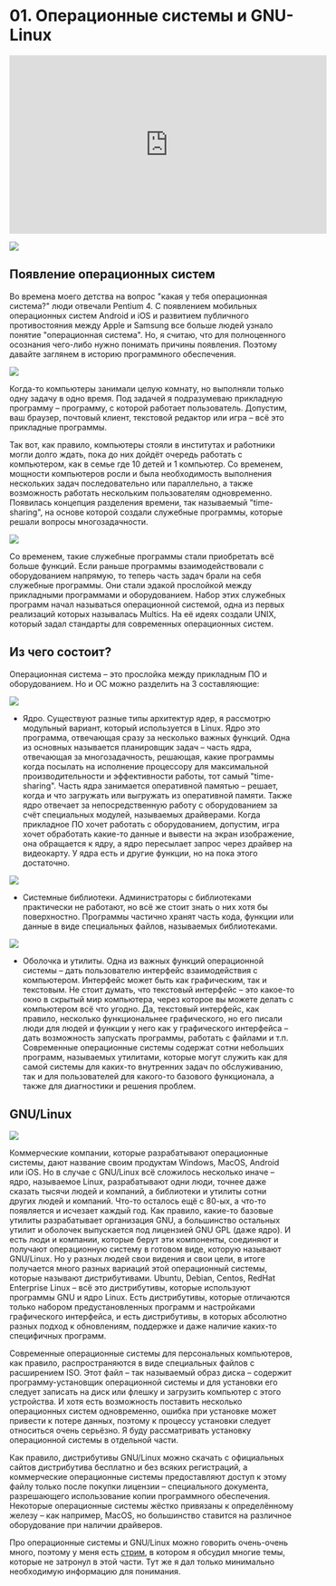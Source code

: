 # 01. Операционные системы и GNU-Linux

<iframe width="560" height="315" src="https://www.youtube.com/embed/BpEZgAw1lLU" title="YouTube video player" frameborder="0" allow="accelerometer; autoplay; clipboard-write; encrypted-media; gyroscope; picture-in-picture" allowfullscreen></iframe>

![](images/logo.png)

## Появление операционных систем

Во времена моего детства на вопрос "какая у тебя операционная система?" люди отвечали Pentium 4. C появлением мобильных операционных систем Android и iOS и развитием публичного противостояния между Apple и Samsung все больше людей узнало понятие "операционная система".  Но, я считаю, что для полноценного осознания чего-либо нужно понимать причины появления. Поэтому давайте заглянем в историю программного обеспечения.

![](images/eniac.png)

Когда-то компьютеры занимали целую комнату, но выполняли только одну задачу в одно время. Под задачей я подразумеваю прикладную программу – программу, с которой работает пользователь. Допустим, ваш браузер, почтовый клиент, текстовой редактор или игра – всё это прикладные программы.

Так вот, как правило, компьютеры стояли в институтах и работники могли долго ждать, пока до них дойдёт очередь работать с компьютером, как в семье где 10 детей и 1 компьютер. Со временем, мощности компьютеров росли и была необходимость выполнения нескольких задач последовательно или параллельно, а также возможность работать нескольким пользователям одновременно. Появилась концепция разделения времени, так называемый "time-sharing", на основе которой создали служебные программы, которые решали вопросы многозадачности.

![](images/os.png)

Со временем, такие служебные программы стали приобретать всё больше функций.  Если раньше программы взаимодействовали с оборудованием напрямую, то теперь часть задач брали на себя служебные программы. Они стали эдакой прослойкой между прикладными программами и оборудованием. Набор этих служебных программ начал называться операционной системой, одна из первых реализаций которых называлась Multics. На её идеях создали UNIX, который задал стандарты для современных операционных систем.

## Из чего состоит?

Операционная система – это прослойка между прикладным ПО и оборудованием. Но и ОС можно разделить на 3 составляющие:

![](images/kernel.png)

- Ядро. Существуют разные типы архитектур ядер, я рассмотрю модульный вариант, который используется в Linux.  Ядро это программа, отвечающая сразу за несколько важных функций. Одна из основных называется планировщик задач – часть ядра, отвечающая за многозадачность, решающая, какие программы когда посылать на исполнение процессору для максимальной производительности и эффективности работы, тот самый "time-sharing". Часть ядра занимается оперативной памятью – решает, когда и что загружать или выгружать из оперативной памяти. Также ядро отвечает за непосредственную работу с оборудованием за счёт специальных модулей, называемых драйверами. Когда прикладное ПО хочет работать с оборудованием, допустим, игра хочет обработать какие-то данные и вывести на экран изображение, она обращается к ядру, а ядро пересылает запрос через драйвер на видеокарту. У ядра есть и другие функции, но на пока этого достаточно.

![](images/libs.png)

- Системные библиотеки. Администраторы с библиотеками практически не работают, но всё же стоит знать о них хотя бы поверхностно. Программы частично хранят часть кода, функции или данные в виде специальных файлов, называемых библиотеками.

![](images/shell.png)

- Оболочка и утилиты. Одна из важных функций операционной системы – дать пользователю интерфейс взаимодействия с компьютером. Интерфейс может быть как графическим, так и текстовым. Не стоит думать, что текстовый интерфейс – это какое-то окно в скрытый мир компьютера, через которое вы можете делать с компьютером всё что угодно. Да, текстовый интерфейс, как правило, несколько функциональнее графического, но его писали люди для людей и функции у него как у графического интерфейса – дать возможность запускать программы, работать с файлами и т.п. Современные операционные системы содержат сотни небольших программ, называемых утилитами, которые могут служить как для самой системы для каких-то внутренних задач по обслуживанию, так и для пользователей для какого-то базового функционала, а также для диагностики и решения проблем.

## GNU/Linux

![](images/gnu-linux.png)

Коммерческие компании, которые разрабатывают операционные системы, дают название своим продуктам Windows, MacOS, Android или iOS. Но в случае с GNU/Linux всё сложилось несколько иначе – ядро, называемое Linux, разрабатывают одни люди, точнее даже сказать тысячи людей и компаний, а библиотеки и утилиты сотни других людей и компаний. Что-то осталось ещё с 80-ых, а что-то появляется и исчезает каждый год. Как правило, какие-то базовые утилиты разрабатывает организация GNU, а большинство остальных утилит и оболочек выпускается под лицензией GNU GPL (даже ядро). И есть люди и компании, которые берут эти компоненты, соединяют и получают операционную систему в готовом виде, которую называют GNU/Linux. Но у разных людей свои видения и свои цели, в итоге получается много разных вариаций этой операционный системы, которые называют дистрибутивами. Ubuntu, Debian, Centos, RedHat Enterprise Linux – всё это дистрибутивы, которые используют программы GNU и ядро Linux. Есть дистрибутивы, которые отличаются только набором предустановленных программ и настройками графического интерфейса, и есть дистрибутивы, в которых абсолютно разных подход к обновлениям, поддержке и даже наличие каких-то специфичных программ.

Современные операционные системы для персональных компьютеров, как правило, распространяются в виде специальных файлов с расширением ISO. Этот файл – так называемый образ диска – содержит программу-установщик операционной системы и для установки его следует записать на диск или флешку и загрузить компьютер с этого устройства. И хотя есть возможность поставить несколько операционных систем одновременно, ошибка при установке может привести к потере данных, поэтому к процессу установки следует относиться очень серьёзно. Я буду рассматривать установку операционной системы в отдельной части.

Как правило, дистрибутивы GNU/Linux можно скачать с официальных сайтов дистрибутива бесплатно и без всяких регистраций, а коммерческие операционные системы предоставляют доступ к этому файлу только после покупки лицензии – специального документа, разрешающего использование копии программного обеспечения. Некоторые операционные системы жёстко привязаны к определённому железу – как например, MacOS, но большинство ставится на различное оборудование при наличии драйверов.

Про операционные системы и GNU/Linux можно говорить очень-очень много, поэтому у меня есть [стрим](https://youtu.be/HJEJm6pXrx0), в котором я обсудил многие темы, которые не затронул в этой части. Тут же я дал только минимально необходимую информацию для понимания.